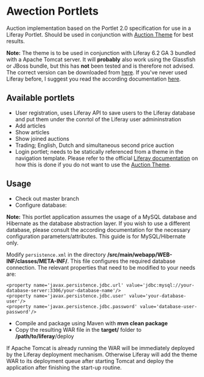 # Awection Portlets
Auction implementation based on the Portlet 2.0 specification for use in a Liferay Portlet. Should be used in conjunction with [Auction Theme](https://github.com/divid3byzero/awection-theme) for best results.

**Note:** 
The theme is to be used in conjunction with Liferay 6.2 GA 3 bundled with a Apache Tomcat server. 
It will **probably** also work using the Glassfish or JBoss bundle, but this has **not** been tested and is therefore not advised.
The correct version can be downloaded from [here](http://sourceforge.net/projects/lportal/files/?source=navbar). If you've never used Liferay before, I suggest you read the according documentation [here](http://www.liferay.com/documentation/liferay-portal/6.2/user-guide).

## Available portlets
- User registration, uses Liferay API to save users to the Liferay database and put them under the conrtol of the Liferay user admininstration
- Add articles
- Show articles
- Show joined auctions
- Trading; English, Dutch and simultaneous second price auction
- Login portlet; needs to be statically referenced from a theme in the navigation template. Please refer to the official [Liferay documentation](http://www.liferay.com/documentation/liferay-portal/6.2/user-guide) on how this is done if you do not want to use the [Auction Theme](https://github.com/divid3byzero/awection-theme).

## Usage
- Check out master branch
- Configure database:

**Note:** This portlet application assumes the usage of a MySQL database and Hibernate as the database abstraction layer.
If you wish to use a different database, please consult the according documentation for the necessary configuration parameters/attributes. This guide is for MySQL/Hibernate only.

Modify `persistence.xml` in the directory **/src/main/webapp/WEB-INF/classes/META-INF/**. This file configures the required database
connection. The relevant properties that need to be modified to your needs are:

```
<property name='javax.persistence.jdbc.url' value='jdbc:mysql://your-database-server:3306/your-database-name'/>
<property name='javax.persistence.jdbc.user' value='your-database-user'/>
<property name='javax.persistence.jdbc.password' value='database-user-password'/>
```
- Compile and package using Maven with **mvn clean package**
- Copy the resulting WAR file in the **target/** folder to **/path/to/liferay**/deploy

If Apache Tomcat is already running the WAR will be immediately deployed by the Liferay deployment mechanism. Otherwise Liferay
will add the theme WAR to its deployment queue after starting Tomcat and deploy the application after finishing the start-up routine.

